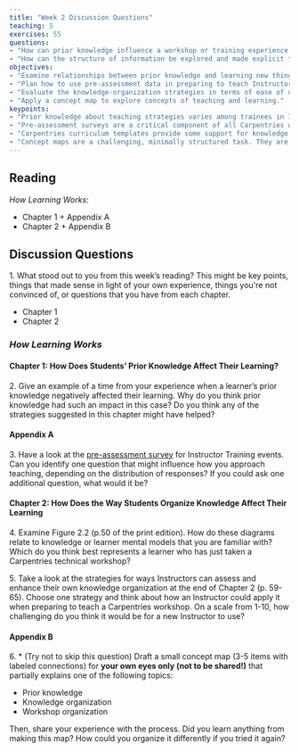 ```yaml
---
title: "Week 2 Discussion Questions"
teaching: 5
exercises: 55
questions:
- "How can prior knowledge influence a workshop or training experience, and how can we plan to adjust to variation?"
- "How can the structure of information be explored and made explicit to support learning in a workshop or training event?"
objectives:
- "Examine relationships between prior knowledge and learning new things."
- "Plan how to use pre-assessment data in preparing to teach Instructor Training."
- "Evaluate the knowledge-organization strategies in terms of ease of use for new Instructors."
- "Apply a concept map to explore concepts of teaching and learning." 
keypoints:
- "Prior knowledge about teaching strategies varies among trainees in Instructor Training courses. Being attentive to this will improve your impact."
- "Pre-assessment surveys are a critical component of all Carpentries workshops. Help us make them useful for you!"
- "Carpentries curriculum templates provide some support for knowledge organization. Instructors can implement additional strategies to help learners create useful connections."
- "Concept maps are a challenging, minimally structured task. They are useful for exploring concepts and relationships prior to teaching because they can make the organization of knowledge more explicit."
---
```

## Reading
_How Learning Works_: 
- Chapter 1 + Appendix A
- Chapter 2 + Appendix B

## Discussion Questions

1\. What stood out to you from this week’s reading? This might be key points, things that made sense in light of your own experience, things you're not convinced of, or questions that you have from each chapter.
- Chapter 1
- Chapter 2

### _How Learning Works_

#### Chapter 1: How Does Students’ Prior Knowledge Affect Their Learning?

2\.  Give an example of a time from your experience when a learner’s prior knowledge negatively affected their learning. Why do you think prior knowledge had 
such an impact in this case? Do you think any of the strategies suggested in this chapter might have helped?

#### Appendix A
3\. Have a look at the [pre-assessment survey](https://carpentries.github.io/assessment-archives/instructor-training-pre/instructor-training-pre.html) for 
Instructor Training events. Can you identify one question that might influence how you approach teaching, depending on the distribution of responses? If you 
could ask one additional question, what would it be?
    
#### Chapter 2: How Does the Way Students Organize Knowledge Affect Their Learning

4\. Examine Figure 2.2 (p.50 of the print edition). How do these diagrams relate to knowledge or learner mental models that 
you are familiar with? Which do you think best represents a learner who has just taken a Carpentries technical workshop? 

5\. Take a look at the strategies for ways Instructors can assess and enhance their own knowledge organization at the end of Chapter 2 (p. 59-65). Choose one strategy and think about how an Instructor could apply it when preparing to teach a Carpentries workshop. On a scale from 1-10, how challenging do you think it would be for a new Instructor to use?  

#### Appendix B
6\. \* (Try not to skip this question) Draft a small concept map (3-5 items with labeled connections) for **your own eyes only (not to be shared!)** that partially explains one of the following topics:

* Prior knowledge
* Knowledge organization
* Workshop organization

Then, share your experience with the process. Did you learn anything from making this map? How could you organize it differently if you tried it again?



